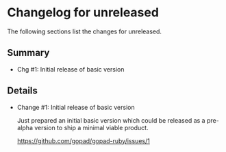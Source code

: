 # Changelog for unreleased

The following sections list the changes for unreleased.

## Summary

 * Chg #1: Initial release of basic version

## Details

 * Change #1: Initial release of basic version

   Just prepared an initial basic version which could be released as a pre-alpha version to ship a
   minimal viable product.

   https://github.com/gopad/gopad-ruby/issues/1


